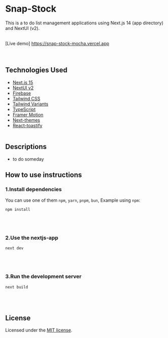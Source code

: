 # Snap-Stock <br/>
This is a to do list management applications using Next.js 14 (app directory) and NextUI (v2).<br/><br/>

[Live demo]
https://snap-stock-mocha.vercel.app<br/>
<br/><br/>

## Technologies Used
- [Next.js 15](https://nextjs.org/docs/getting-started)
- [NextUI v2](https://nextui.org/)
- [Firebase](https://firebase.google.com/?hl=ko)
- [Tailwind CSS](https://tailwindcss.com/)
- [Tailwind Variants](https://tailwind-variants.org)
- [TypeScript](https://www.typescriptlang.org/)
- [Framer Motion](https://www.framer.com/motion/)
- [Next-themes](https://github.com/pacocoursey/next-themes)
- [React-toastify](https://github.com/ahnshy/react-toastify)
<br/><br/>

## Descriptions
- to do someday<br/>



## How to use instructions

### 1.Install dependencies
You can use one of them `npm`, `yarn`, `pnpm`, `bun`, Example using `npm`:
```bash
npm install
```
<br/><br/>

### 2.Use the nextjs-app

```bash
next dev
```
<br/><br/>

### 3.Run the development server

```bash
next build
```
<br/><br/>

## License
Licensed under the [MIT license](https://github.com/nextui-org/next-app-template/blob/main/LICENSE).

